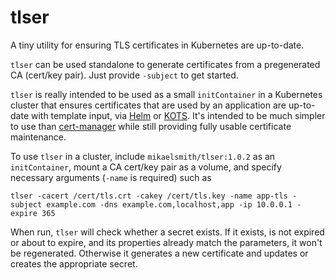 # tlser

A tiny utility for ensuring TLS certificates in Kubernetes are up-to-date.

`tlser` can be used standalone to generate certificates from a pregenerated CA (cert/key pair). Just provide `-subject` to get started.

`tlser` is really intended to be used as a small `initContainer` in a Kubernetes cluster that ensures certificates that are used by an application are up-to-date with template input, via [Helm](https://helm.sh) or [KOTS](https://kots.io). It's intended to be much simpler to use than [cert-manager](https://cert-manager.io) while still providing fully usable certificate maintenance.

To use `tlser` in a cluster, include `mikaelsmith/tlser:1.0.2` as an `initContainer`, mount a CA cert/key pair as a volume, and specify necessary arguments (`-name` is required) such as
```
tlser -cacert /cert/tls.crt -cakey /cert/tls.key -name app-tls -subject example.com -dns example.com,localhost,app -ip 10.0.0.1 -expire 365
```

When run, `tlser` will check whether a secret exists. If it exists, is not expired or about to expire, and its properties already match the parameters, it won't be regenerated. Otherwise it generates a new certificate and updates or creates the appropriate secret.
